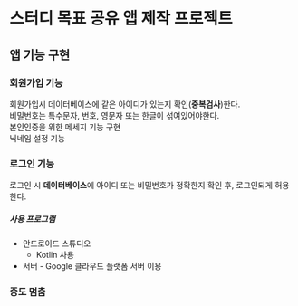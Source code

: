 # 스터디 목표 공유 앱 제작 프로젝트
## 앱 기능 구현  
### 회원가입 기능  
회원가입시 데이터베이스에 같은 아이디가 있는지 확인(**중복검사**)한다.  
비밀번호는 특수문자, 번호, 영문자 또는 한글이 섞여있어야한다.  
본인인증을 위한 메세지 기능 구현  
닉네임 설정 기능    
### 로그인 기능  
로그인 시 **데이터베이스**에 아이디 또는 비밀번호가 정확한지 확인 후, 로그인되게 허용한다.  
##### 사용 프로그램

- 안드로이드 스튜디오
  - Kotlin 사용
- 서버 - Google 클라우드 플랫폼 서버 이용

### 중도 멈춤  
